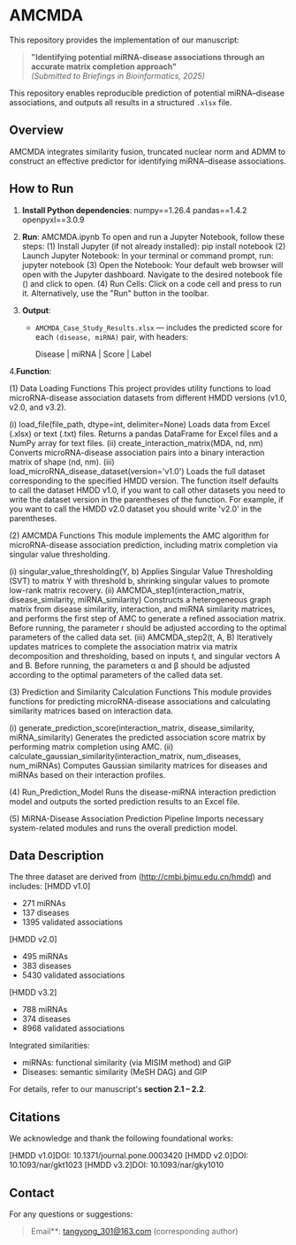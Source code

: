 # AMCMDA

This repository provides the implementation of our manuscript:

> **"Identifying potential miRNA-disease associations through an accurate matrix completion approach"**  
> *(Submitted to Briefings in Bioinformatics, 2025)*

This repository enables reproducible prediction of potential miRNA–disease associations, and outputs all results in a structured `.xlsx` file.


##  Overview

AMCMDA integrates similarity fusion, truncated nuclear norm and ADMM to construct an effective predictor for identifying miRNA–disease associations.



##  How to Run

1. **Install Python dependencies**:
   numpy==1.26.4
   pandas==1.4.2
   openpyxl==3.0.9
   

2. **Run**:
AMCMDA.ipynb
To open and run a Jupyter Notebook, follow these steps:
(1) Install Jupyter (if not already installed): pip install notebook
(2) Launch Jupyter Notebook:
In your terminal or command prompt, run: jupyter notebook
(3) Open the Notebook:
Your default web browser will open with the Jupyter dashboard. Navigate to the desired notebook file () and click to open.
(4) Run Cells:
Click on a code cell and press  to run it. Alternatively, use the "Run" button in the toolbar.


3. **Output**:
   - `AMCMDA_Case_Study_Results.xlsx` — includes the predicted score for each `(disease, miRNA)` pair, with headers:
     
     Disease | miRNA | Score | Label

4.**Function**:

(1) Data Loading Functions
This project provides utility functions to load microRNA-disease association datasets from different HMDD versions (v1.0, v2.0, and v3.2).

(i) load_file(file_path, dtype=int, delimiter=None)
Loads data from Excel (.xlsx) or text (.txt) files.
Returns a pandas DataFrame for Excel files and a NumPy array for text files.
(ii) create_interaction_matrix(MDA, nd, nm)
Converts microRNA-disease association pairs into a binary interaction matrix of shape (nd, nm).
(iii) load_microRNA_disease_dataset(version='v1.0')
Loads the full dataset corresponding to the specified HMDD version.
The function itself defaults to call the dataset HMDD v1.0, if you want to call other datasets you need to write the dataset version in the parentheses of the function. For example, if you want to call the HMDD v2.0 dataset you should write 'v2.0' in the parentheses.

(2) AMCMDA Functions
This module implements the AMC algorithm for microRNA-disease association prediction, including matrix completion via singular value thresholding.

(i) singular_value_thresholding(Y, b)
Applies Singular Value Thresholding (SVT) to matrix Y with threshold b, shrinking singular values to promote low-rank matrix recovery.
(ii) AMCMDA_step1(interaction_matrix, disease_similarity, miRNA_similarity)
Constructs a heterogeneous graph matrix from disease similarity, interaction, and miRNA similarity matrices, and performs the first step of AMC to generate a refined association matrix.
Before running, the parameter 	r should be adjusted according to the optimal parameters of the called data set.
(iii) AMCMDA_step2(t, A, B)
Iteratively updates matrices to complete the association matrix via matrix decomposition and thresholding, based on inputs t, and singular vectors A and B.
Before running, the parameters α and β should be adjusted according to the optimal parameters of the called data set.

(3) Prediction and Similarity Calculation Functions
This module provides functions for predicting microRNA-disease associations and calculating similarity matrices based on interaction data.

(i) generate_prediction_score(interaction_matrix, disease_similarity, miRNA_similarity)
Generates the predicted association score matrix by performing matrix completion using AMC.
(ii) calculate_gaussian_similarity(interaction_matrix, num_diseases, num_miRNAs)
Computes Gaussian similarity matrices for diseases and miRNAs based on their interaction profiles.

(4) Run_Prediction_Model
Runs the disease-miRNA interaction prediction model and outputs the sorted prediction results to an Excel file.

(5) MiRNA-Disease Association Prediction Pipeline
Imports necessary system-related modules and runs the overall prediction model.


##  Data Description

The three dataset are derived from (http://cmbi.bjmu.edu.cn/hmdd) and includes:
[HMDD v1.0]
- 271 miRNAs
- 137 diseases
- 1395 validated associations

[HMDD v2.0]
- 495 miRNAs
- 383 diseases
- 5430 validated associations

[HMDD v3.2]
- 788 miRNAs
- 374 diseases
- 8968 validated associations

Integrated similarities:
- miRNAs: functional similarity (via MISIM method) and GIP
- Diseases: semantic similarity (MeSH DAG) and GIP

For details, refer to our manuscript's **section 2.1 – 2.2**.


##  Citations

We acknowledge and thank the following foundational works:

[HMDD v1.0]DOI: 10.1371/journal.pone.0003420
[HMDD v2.0]DOI: 10.1093/nar/gkt1023
[HMDD v3.2]DOI: 10.1093/nar/gky1010


##  Contact

For any questions or suggestions:

> Email**: tangyong_301@163.com (corresponding author)
